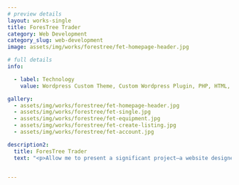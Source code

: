 ```yaml
---
# preview details
layout: works-single
title: ForesTree Trader
category: Web Development
category_slug: web-development
image: assets/img/works/forestree/fet-homepage-header.jpg

# full details
info:

  - label: Technology
    value: Wordpress Custom Theme, Custom Wordpress Plugin, PHP, HTML, CSS, Javascript, AJAX, Advanced Custom Fields

gallery:
  - assets/img/works/forestree/fet-homepage-header.jpg
  - assets/img/works/forestree/fet-single.jpg
  - assets/img/works/forestree/fet-equipment.jpg
  - assets/img/works/forestree/fet-create-listing.jpg
  - assets/img/works/forestree/fet-account.jpg

description2:
  title: ForesTree Trader
  text: "<p>Allow me to present a significant project—a website designed exclusively for ForesTree Equipment Trader. As an extension of Southern Loggin Times Magazine, this platform serves as the go-to marketplace for trading pre-owned forestry equipment and more. Visitors are empowered to post their equipment for sale using a range of pricing models, reflecting the diversity of the industry.</p>"


---
```

